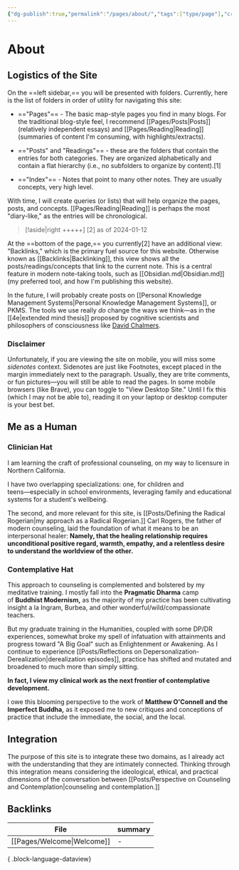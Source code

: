 ```yaml
---
{"dg-publish":true,"permalink":"/pages/about/","tags":["type/page"],"created":"2024-01-12T07:27:54.705-08:00","updated":"2024-01-12T10:30:52.020-08:00"}
---
```


# About

## Logistics of the Site
On the ==left sidebar,== you will be presented with folders. Currently, here is the list of folders in order of utility for navigating this site:

- =="Pages"== - The basic map-style pages you find in many blogs. For the traditional blog-style feel, I recommend [[Pages/Posts\|Posts]] (relatively independent essays) and [[Pages/Reading\|Reading]] (summaries of content I'm consuming, with highlights/extracts). 

- =="Posts" and "Readings"== - these are the folders that contain the entries for both categories. They are organized alphabetically and contain a flat hierarchy (i.e., no subfolders to organize by content).[1]
  
- =="Index"== - Notes that point to many other notes. They are usually concepts, very high level. 

With time, I will create queries (or lists) that will help organize the pages, posts, and concepts. [[Pages/Reading\|Reading]] is perhaps the most "diary-like," as the entries will be chronological. 

> [!aside|right +++++]
> [2] as of 2024-01-12

At the ==bottom of the page,== you currently[2] have an additional view: "Backlinks," which is the primary fuel source for this website. Otherwise known as [[Backlinks\|Backlinking]], this view shows all the posts/readings/concepts that link to the current note. This is a central feature in modern note-taking tools, such as [[Obsidian.md\|Obsidian.md]] (my preferred tool, and how I'm publishing this website). 

In the future, I will probably create posts on [[Personal Knowledge Management Systems\|Personal Knowledge Management Systems]], or PKMS. The tools we use really *do* change the ways we think―as in the [[4e\|extended mind thesis]] proposed by cognitive scientists and philosophers of consciousness like [David Chalmers](https://en.wikipedia.org/wiki/David_Chalmers#Philosophy_of_mind). 

### Disclaimer
Unfortunately, if you are viewing the site on mobile, you will miss some *sidenotes* context. Sidenotes are just like Footnotes, except placed in the margin immediately next to the paragraph. Usually, they are trite comments, or fun pictures―you will still be able to read the pages. In some mobile browsers (like Brave), you can toggle to "View Desktop Site." Until I fix this (which I may not be able to), reading it on your laptop or desktop computer is your best bet.

## Me as a Human
### Clinician Hat
I am learning the craft of professional counseling, on my way to licensure in Northern California.  
  
I have two overlapping specializations: one, for children and teens―especially in school environments, leveraging family and educational systems for a student's wellbeing.  
  
The second, and more relevant for this site, is [[Posts/Defining the Radical Rogerian\|my approach as a Radical Rogerian.]] Carl Rogers, the father of modern counseling, laid the foundation of what it means to be an interpersonal healer: **Namely, that the healing relationship requires unconditional positive regard, warmth, empathy, and a relentless desire to understand the worldview of the other.**  
### Contemplative Hat
This approach to counseling is complemented and bolstered by my meditative training. I mostly fall into the **Pragmatic Dharma** camp of **Buddhist Modernism,** as the majority of my practice has been cultivating insight a la Ingram, Burbea, and other wonderful/wild/compassionate teachers.  
  
But my graduate training in the Humanities, coupled with some DP/DR experiences, somewhat broke my spell of infatuation with attainments and progress toward "A Big Goal" such as Enlightenment or Awakening. As I continue to experience [[Posts/Reflections on Depersonalization-Derealization\|derealization episodes]], practice has shifted and mutated and broadened to much more than simply sitting.  

**In fact, I view my clinical work as the next frontier of contemplative development.** 

I owe this blooming perspective to the work of **Matthew O'Connell and the Imperfect Buddha,** as it exposed me to new critiques and conceptions of practice that include the immediate, the social, and the local. 
## Integration
The purpose of this site is to integrate these two domains, as I already act with the understanding that they are intimately connected. Thinking through this integration means considering the ideological, ethical, and practical dimensions of the conversation between [[Posts/Perspective on Counseling and Contemplation\|counseling and contemplation.]]  

## Backlinks
| File                          | summary |
| ----------------------------- | ------- |
| [[Pages/Welcome\|Welcome]] | \-      |

{ .block-language-dataview}
